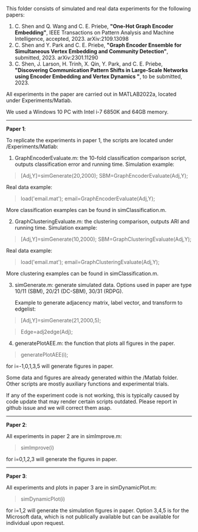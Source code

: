 This folder consists of simulated and real data experiments for the following papers: 
1. C. Shen and Q. Wang and C. E. Priebe, **"One-Hot Graph Encoder Embedding"**, IEEE Transactions on Pattern Analysis and Machine Intelligence, accepted, 2023. arXiv:2109.13098
2. C. Shen and Y. Park and C. E. Priebe, **"Graph Encoder Ensemble for Simultaneous Vertex Embedding and Community Detection"**, submitted, 2023. arXiv:2301.11290
3. C. Shen, J. Larson, H. Trinh, X. Qin, Y. Park, and C. E. Priebe, **"Discovering Communication Pattern Shifts in Large-Scale Networks using Encoder Embedding and Vertex Dynamics
"**, to be submitted, 2023. 


All experiments in the paper are carried out in MATLAB2022a, located under Experiments/Matlab.

We used a Windows 10 PC with Intel i-7 6850K and 64GB memory.

-----------------------------------------------------------------------------------
**Paper 1**:

To replicate the experiments in paper 1, the scripts are located under /Experiments/Matlab:

1. GraphEncoderEvaluate.m: the 10-fold classification comparison script, outputs classification error and running time.
   Simulation example: 
> [Adj,Y]=simGenerate(20,2000); SBM=GraphEncoderEvaluate(Adj,Y);

   Real data example: 
   
> load('email.mat'); email=GraphEncoderEvaluate(Adj,Y);

   More classification examples can be found in simClassification.m.


2. GraphClusteringEvaluate.m: the clustering comparison, outputs ARI and running time.
   Simulation example: 
   
> [Adj,Y]=simGenerate(10,2000); SBM=GraphClusteringEvaluate(Adj,Y);

   Real data example: 
   
> load('email.mat'); email=GraphClusteringEvaluate(Adj,Y);

   More clustering examples can be found in simClassification.m.
   

3. simGenerate.m: generate simulated data. Options used in paper are type 10/11 (SBM), 20/21 (DC-SBM), 30/31 (RDPG).

   Example to generate adjacency matrix, label vector, and transform to edgelist: 
   
> [Adj,Y]=simGenerate(21,2000,5);

> Edge=adj2edge(Adj); 


4. generatePlotAEE.m: the function that plots all figures in the paper. 

> generatePlotAEE(i);

for i=-1,0,1,3,5 will generate figures in paper. 

Some data and figures are already generated within the /Matlab folder. Other scripts are mostly auxiliary functions and experimental trials.

If any of the experiment code is not working, this is typically caused by code update that may render certain scripts outdated. 
Please report in github issue and we will correct them asap.

-----------------------------------------------------------------------------------
**Paper 2**:

All experiments in paper 2 are in simImprove.m:

> simImprove(i) 

for i=0,1,2,3 will generate the figures in paper.

-----------------------------------------------------------------------------------
**Paper 3**:

All experiments and plots in paper 3 are in simDynamicPlot.m:

> simDynamicPlot(i) 

for i=1,2 will generate the simulation figures in paper.
Option 3,4,5 is for the Microsoft data, which is not publically available but can be available for individual upon request.
